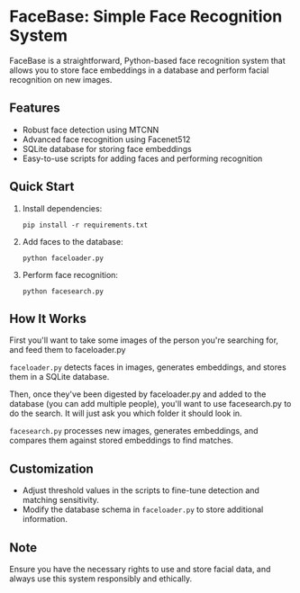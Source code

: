 # FaceBase: Simple Face Recognition System

FaceBase is a straightforward, Python-based face recognition system that allows you to store face embeddings in a database and perform facial recognition on new images.

## Features

- Robust face detection using MTCNN
- Advanced face recognition using Facenet512
- SQLite database for storing face embeddings
- Easy-to-use scripts for adding faces and performing recognition

## Quick Start

1. Install dependencies:
   ```
   pip install -r requirements.txt
   ```

2. Add faces to the database:
   ```
   python faceloader.py
   ```

3. Perform face recognition:
   ```
   python facesearch.py
   ```

## How It Works

First you'll want to take some images of the person you're searching for, and feed them to faceloader.py

`faceloader.py` detects faces in images, generates embeddings, and stores them in a SQLite database.

Then, once they've been digested by faceloader.py and added to the database (you can add multiple people), you'll want to use facesearch.py to do the search. It will just ask you which folder it should look in.

 `facesearch.py` processes new images, generates embeddings, and compares them against stored embeddings to find matches.

## Customization

- Adjust threshold values in the scripts to fine-tune detection and matching sensitivity.
- Modify the database schema in `faceloader.py` to store additional information.

## Note

Ensure you have the necessary rights to use and store facial data, and always use this system responsibly and ethically.


